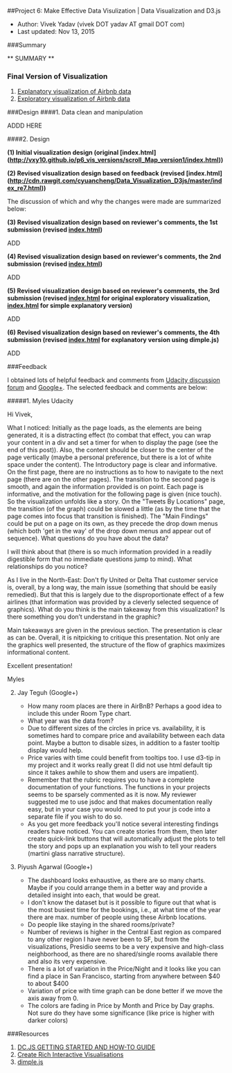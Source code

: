 ##Project 6: Make Effective Data Visulization | Data Visualization and D3.js

- Author:  Vivek Yadav (vivek DOT yadav AT gmail DOT com)
- Last updated: Nov 13, 2015

###Summary

** SUMMARY ** 


### Final Version of Visualization
1. [Explanatory visualization of Airbnb data](http://vxy10.github.io/p6_vis_versions/scroll_Map_version1/index.html)
2. [Exploratory visualization of Airbnb data](http://cdn.rawgit.com/cyuancheng/Data_Visualization_D3js/master/index_re10.html)

###Design
####1. Data clean and manipulation

ADDD HERE 


####2. Design

**(1)  Initial visualization design (original [index.html] (http://vxy10.github.io/p6_vis_versions/scroll_Map_version1/index.html))**
 

**(2) Revised visualization design based on feedback (revised [index.html] (http://cdn.rawgit.com/cyuancheng/Data_Visualization_D3js/master/index_re7.html))**

The discussion of which and why the changes were made are summarized below:

**(3) Revised visualization design based on reviewer's comments, the 1st submission (revised [index.html](http://cdn.rawgit.com/cyuancheng/Data_Visualization_D3js/master/index_re8.html))**

ADD

**(4) Revised visualization design based on reviewer's comments, the 2nd submission (revised [index.html](http://cdn.rawgit.com/cyuancheng/Data_Visualization_D3js/master/index_re9.html))**

ADD

**(5) Revised visualization design based on reviewer's comments, the 3rd submission (revised [index.html](http://cdn.rawgit.com/cyuancheng/Data_Visualization_D3js/master/index_re10.html) for original exploratory visualization,  [index.html](http://cdn.rawgit.com/cyuancheng/Data_Visualization_D3js/master/index_re11.html) for simple explanatory version)**

ADD

**(6) Revised visualization design based on reviewer's comments, the 4th submission (revised [index.html](http://cdn.rawgit.com/cyuancheng/Data_Visualization_D3js/master/index.html) for explanatory version using dimple.js)**

ADD

###Feedback

I obtained lots of helpful feedback and comments from [Udacity discussion forum](https://discussions.udacity.com/t/feedback-for-project-6-us-airline-sentiment-analysis-using-twitter-data/163274/2) and [Google+](https://plus.google.com/communities/116797052510270749486?gclid=Cj0KEQjwwIKxBRDKhOz7ytT30vkBEiQAT1NaPS05CAXdYdk1Yu7ymp6T8ZGMhTJ0lMeqMdwFyCpF2bsaAkHc8P8HAQ). The selected feedback and comments are below:

#####1. Myles Udacity 

Hi Vivek,

What I noticed:
Initially as the page loads, as the elements are being generated, it is a distracting effect (to combat that effect, you can wrap your content in a div and set a timer for when to display the page (see the end of this post)). Also, the content should be closer to the center of the page vertically (maybe a personal preference, but there is a lot of white space under the content).
The Introductory page is clear and informative. On the first page, there are no instructions as to how to navigate to the next page (there are on the other pages).
The transition to the second page is smooth, and again the information provided is on point.
Each page is informative, and the motivation for the following page is given (nice touch). So the visualization unfolds like a story.
On the "Tweets By Locations" page, the transition (of the graph) could be slowed a little (as by the time that the page comes into focus that transition is finished).
The "Main Findings" could be put on a page on its own, as they precede the drop down menus (which both 'get in the way' of the drop down menus and appear out of sequence).
What questions do you have about the data?

I will think about that (there is so much information provided in a readily digestible form that no immediate questions jump to mind).
What relationships do you notice?

As I live in the North-East: Don't fly United or Delta
That customer service is, overall, by a long way, the main issue (something that should be easily remedied). But that this is largely due to the disproportionate effect of a few airlines (that information was provided by a cleverly selected sequence of graphics).
What do you think is the main takeaway from this visualization? Is there something you don’t understand in the graphic?

Main takeaways are given in the previous section.
The presentation is clear as can be.
Overall, it is nitpicking to critique this presentation. Not only are the graphics well presented, the structure of the flow of graphics maximizes informational content.

Excellent presentation!

Myles


2. Jay Teguh (Google+)

	- How many room places are there in AirBnB? Perhaps a good idea to include this under Room Type chart.
	- What year was the data from?
	- Due to different sizes of the circles in price vs. availability, it is sometimes hard to compare price and availability between each data point. Maybe a button to disable sizes, in addition to a faster tooltip display would help.
	- Price varies with time could benefit from tooltips too. I use d3-tip in my project and it works really great (I did not use html default tip since it takes awhile to show them and users are impatient).
	- Remember that the rubric requires you to have a complete documentation of your functions. The functions in your projects seems to be sparsely commented as it is now. My reviewer suggested me to use jsdoc and that makes documentation really easy, but in your case you would need to put your js code into a separate file if you wish to do so.
	- As you get more feedback you'll notice several interesting findings readers have noticed. You can create stories from them, then later create quick-link buttons that will automatically adjust the plots to tell the story and pops up an explanation you wish to tell your readers (martini glass narrative structure).﻿

3. Piyush Agarwal (Google+)

	- The dashboard looks exhaustive, as there are so many charts. Maybe if you could arrange them in a better way and provide a detailed insight into each, that would be great.
	- I don't know the dataset but is it possible to figure out that what is the most busiest time for the bookings, i.e., at what time of the year there are max. number of people using these Airbnb locations.
	- Do people like staying in the shared rooms/private?
	- Number of reviews is higher in the Central East region as compared to any other region I have never been to SF, but from the visualizations, Presidio seems to be a very expensive and high-class neighborhood, as there are no shared/single rooms available there and also its very expensive.
	- There is a lot of variation in the Price/Night and it looks like you can find a place in San Francisco, starting from anywhere between $40 to about $400
	- Variation of price with time graph can be done better if we move the axis away from 0.
	- The colors are fading in Price by Month and Price by Day graphs. Not sure do they have some significance (like price is higher with darker colors)﻿


###Resources
1. [DC.JS GETTING STARTED AND HOW-TO GUIDE](https://dc-js.github.io/dc.js/docs/stock.html)
2. [Create Rich Interactive Visualisations](https://becomingadatascientist.wordpress.com/2013/05/21/create-rich-interactive-visualisations/)
3. [dimple.js](http://dimplejs.org)

